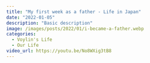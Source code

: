 ```yaml
---
title: "My first week as a father - Life in Japan"
date: "2022-01-05"
description: "Basic description"
image: /images/posts/2022/01/i-became-a-father.webp
categories:
  - Voylin's Life
  - Our Life
video_url: https://youtu.be/No8WXig3tB8
---
```


